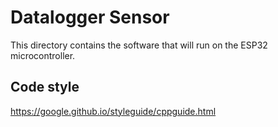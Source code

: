 # Datalogger Sensor
This directory contains the software that will run on the ESP32 microcontroller.

## Code style
https://google.github.io/styleguide/cppguide.html
